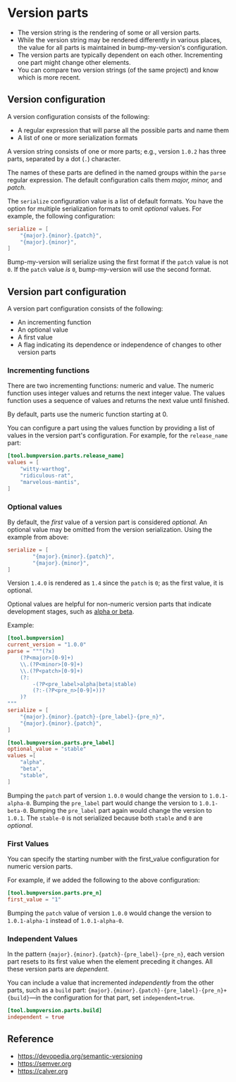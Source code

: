 # Version parts

- The version string is the rendering of some or all version parts.
- While the version string may be rendered differently in various places, the value for all parts is maintained in bump-my-version's configuration.
- The version parts are typically dependent on each other. Incrementing one part might change other elements.
- You can compare two version strings (of the same project) and know which is more recent.

## Version configuration

A version configuration consists of the following:

- A regular expression that will parse all the possible parts and name them
- A list of one or more serialization formats

A version string consists of one or more parts; e.g., version `1.0.2` has three parts, separated by a dot (`.`) character.

The names of these parts are defined in the named groups within the `parse` regular expression. The default configuration calls them *major, minor,* and *patch.*

The `serialize` configuration value is a list of default formats. You have the option for multiple serialization formats to omit *optional* values. For example, the following configuration:

```toml
serialize = [
    "{major}.{minor}.{patch}",
    "{major}.{minor}",
]
```

Bump-my-version will serialize using the first format if the `patch` value is not `0`. If the `patch` value *is* `0`, bump-my-version will use the second format.

## Version part configuration

A version part configuration consists of the following:

- An incrementing function
- An optional value
- A first value
- A flag indicating its dependence or independence of changes to other version parts

### Incrementing functions

There are two incrementing functions: numeric and value. The numeric function uses integer values and returns the next integer value. The values function uses a sequence of values and returns the next value until finished.

By default, parts use the numeric function starting at 0.

You can configure a part using the values function by providing a list of values in the version part's configuration. For example, for the `release_name` part:

```toml
[tool.bumpversion.parts.release_name]
values = [
	"witty-warthog",
	"ridiculous-rat",
	"marvelous-mantis",
]
```

### Optional values

By default, the *first* value of a version part is considered *optional.* An optional value may be omitted from the version serialization. Using the example from above:

```toml
serialize = [
		"{major}.{minor}.{patch}",
		"{major}.{minor}",
]
```

Version `1.4.0` is rendered as `1.4` since the `patch` is `0`; as the first value, it is optional.

Optional values are helpful for non-numeric version parts that indicate development stages, such as [alpha or beta](http://en.wikipedia.org/wiki/Software_release_life_cycle#Stages_of_development).

Example:

```toml
[tool.bumpversion]
current_version = "1.0.0"
parse = """(?x)
    (?P<major>[0-9]+)
    \\.(?P<minor>[0-9]+)
    \\.(?P<patch>[0-9]+)
    (?:
        -(?P<pre_label>alpha|beta|stable)
        (?:-(?P<pre_n>[0-9]+))?
    )?
"""
serialize = [
	"{major}.{minor}.{patch}-{pre_label}-{pre_n}",
	"{major}.{minor}.{patch}",
]

[tool.bumpversion.parts.pre_label]
optional_value = "stable"
values =[
	"alpha",
	"beta",
	"stable",
]
```

Bumping the `patch` part of version `1.0.0` would change the version to `1.0.1-alpha-0`. Bumping the `pre_label` part would change the version to `1.0.1-beta-0`. Bumping the `pre_label` part again would change the version to `1.0.1`. The `stable-0` is not serialized because both `stable` and `0` are *optional*.

### First Values

You can specify the starting number with the first_value configuration for numeric version parts.

For example, if we added the following to the above configuration:

```toml
[tool.bumpversion.parts.pre_n]
first_value = "1"
```

Bumping the `patch` value of version `1.0.0` would change the version to `1.0.1-alpha-1` instead of `1.0.1-alpha-0`.

### Independent Values

In the pattern `{major}.{minor}.{patch}-{pre_label}-{pre_n}`, each version part resets to its first value when the element preceding it changes. All these version parts are *dependent.*

You can include a value that incremented *independently* from the other parts, such as a `build` part: `{major}.{minor}.{patch}-{pre_label}-{pre_n}+{build}`—in the configuration for that part, set `independent=true`.

```toml
[tool.bumpversion.parts.build]
independent = true
```

## Reference

- https://devopedia.org/semantic-versioning
- https://semver.org
- https://calver.org
